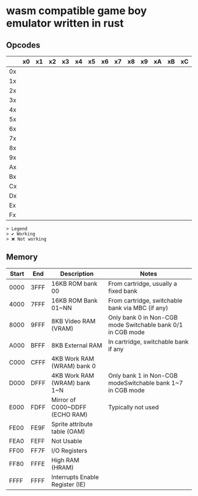 # wasm compatible game boy emulator written in rust

## Opcodes

|    | x0 | x1 | x2 | x3 | x4 | x5 | x6 | x7 | x8 | x9 | xA | xB | xC | xD | xE | xF |
|----|----|----|----|----|----|----|----|----|----|----|----|----|----|----|----|----|
| 0x |    |    |    |    |    |    |    |    |    |    |    |    |    |    |    |    |
| 1x |    |    |    |    |    |    |    |    |    |    |    |    |    |    |    |    |
| 2x |    |    |    |    |    |    |    |    |    |    |    |    |    |    |    |    |
| 3x |    |    |    |    |    |    |    |    |    |    |    |    |    |    |    |    |
| 4x |    |    |    |    |    |    |    |    |    |    |    |    |    |    |    |    |
| 5x |    |    |    |    |    |    |    |    |    |    |    |    |    |    |    |    |
| 6x |    |    |    |    |    |    |    |    |    |    |    |    |    |    |    |    |
| 7x |    |    |    |    |    |    |    |    |    |    |    |    |    |    |    |    |
| 8x |    |    |    |    |    |    |    |    |    |    |    |    |    |    |    |    |
| 9x |    |    |    |    |    |    |    |    |    |    |    |    |    |    |    |    |
| Ax |    |    |    |    |    |    |    |    |    |    |    |    |    |    |    |    |
| Bx |    |    |    |    |    |    |    |    |    |    |    |    |    |    |    |    |
| Cx |    |    |    |    |    |    |    |    |    |    |    |    |    |    |    |    |
| Dx |    |    |    |    |    |    |    |    |    |    |    |    |    |    |    |    |
| Ex |    |    |    |    |    |    |    |    |    |    |    |    |    |    |    |    |
| Fx |    |    |    |    |    |    |    |    |    |    |    |    |    |    |    |    |

    > Legend
    > ✔️ Working
    > ❌ Not working

## Memory

| Start | End  | Description                     | Notes                                                       |
|-------|------|---------------------------------|-------------------------------------------------------------|
| 0000  | 3FFF | 16KB ROM bank 00                | From cartridge, usually a fixed bank                        |
| 4000  | 7FFF | 16KB ROM Bank 01~NN             | From cartridge, switchable bank via MBC (if any)            |
| 8000  | 9FFF | 8KB Video RAM (VRAM)            | Only bank 0 in Non-CGB mode Switchable bank 0/1 in CGB mode |
| A000  | BFFF | 8KB External RAM                | In cartridge, switchable bank if any                        |
| C000  | CFFF | 4KB Work RAM (WRAM) bank 0      |                                                             |
| D000  | DFFF | 4KB Work RAM (WRAM) bank 1~N    | Only bank 1 in Non-CGB modeSwitchable bank 1~7 in CGB mode  |
| E000  | FDFF | Mirror of C000~DDFF (ECHO RAM)  | Typically not used                                          |
| FE00  | FE9F | Sprite attribute table (OAM)    |                                                             |
| FEA0  | FEFF | Not Usable                      |                                                             |
| FF00  | FF7F | I/O Registers                   |                                                             |
| FF80  | FFFE | High RAM (HRAM)                 |                                                             |
| FFFF  | FFFF | Interrupts Enable Register (IE) |                                                             |
